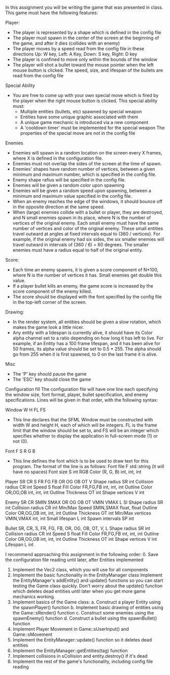In this assignment you will be writing the game that was presented in class.
This game must have the following features:

Player:
- The player is represented by a shape which is defined in the config file
- The player must spawn in the center of the screen at the beginning of the game, and after it dies (collides with an enemy)
- The player moves by a speed read from the config file in these directions
  Up: W key, Left: A Key, Down: S key, Right: D key
- The player is confined to move only within the bounds of the window
- The player will shot a bullet toward the mouse pointer when the left mouse button is clicked. The speed, size, and lifespan of the bullets are read
  from the config file

Special Ability
- You are free to come up with your own special move which is fired by the player when the right mouse button is clicked. This special ability must:
    - Multiple entities (bullets, etc) spawned by special weapon
    - Entities have some unique graphic associated with them
    - A unique game mechanic is introduced via a new component
    - A 'cooldown timer' must be implemented for the special weapon
  The properties of the special move are not in the config file

Enemies
- Enemies will spawn in a random location on the screen every X frames, where X is defined in the configuration file.
- Enemies must not overlap the sides of the screen at the time of spawn.
- Enemies' shapes have random number of vertices, between a given minimum and maximum number, which is specified in the config file.
- Enemy shape rafius will be specified in the config file.
- Enemies will be given a random color upon spawning
- Enemies will be given a random speed upon spawning, between a minimum and maximum value specified in the config file.
- When an enemy reaches the edge of the windows, it should bounce off in the opposite direction at the same speed.
- When (large) enemies collide with a bullet or player, they are destroyed, and N small enemies spawn in its place, where
  N is the number of vertices of the original enemy. Each small enemy must have the same number of vertices and color of
  the original enemy. These small entities travel outward at angles at fixed intervals equal to (360 / vertices).
  For example, if the original enemy had six sides, the six smaller enemies will travel outward in intervals of
  (360 / 6) = 60 degrees. The smaller enemies must have a radius equal to half of the original entity.

Score:
- Each time an enemy spawns, it is given a score component of N*100, where N is the number of vertices it has. Small enemies get double this value.
- If a player bullet kills an enemy, the game score is increased by the score component of the enemy killed.
- The score should be displayed with the font specified by the config file in the top-left corner of the screen.

Drawing:
- In the render system, all entities should be given a slow rotation, which makes the game look a little nicer.
- Any entity with a lidespan is currently alive, it should have its Color alpha channel set to a ratio depending on how long it has left to live.
  For example, if an Entity has a 100 frame lifespan, and it has been alive for 50 frames, its alpha value should be set to 0.5 * 255.
  The alpha should go from 255 when it is first spawned, to 0 on the last frame it is alive.

Misc
- The 'P' key should pause the game
- The 'ESC' key should close the game 

Configuration fill
The configuration file will have one line each specifying the window size, font format, player, bullet specification, and enemy
specifications. Lines will be given in that order, with the following syntax:

Window W H FL FS
- This line declares that the SFML Window must be constructed with width W and height H, each of which will be integers. FL is the frame limit 
  that the window should be set to, and FS will be an integer which specifies whether to display the application in full-screen mode (1) or not (0).

Font F S R G B
- This line defines the font which is to be used to draw text for this program. The format of the line is as follows:
  Font file      F            std::string (it will have no spaces)
  Font size      S            int
  RGB Color      (R, G, B)    int, int, int

Player SR CR S FR FG FB OR OG OB OT V
  Shape radius        SR          int
  Collision radius    CR          int
  Speed               S           float
  Fill Color          FR,FG,FB    int, int, int
  Outline Color       OR,OG,OB    int, int, int
  Outline Thickness   OT          int
  Shape vertices      V           int

Enemy SR CR SMIN SMAX OR OG OB OT VMIN VMAX L SI
  Shape radius        SR          int
  Collision radius    CR          int
  Min/Max Speed       SMIN,SMAX   float, float
  Outline Color       OR,OG,OB    int, int, int
  Outline Thickness   OT          int
  Min/Max vertices    VMIN,VMAX   int, int
  Small lifespan      L           int
  Spawn intervals     SP          int

Bullet SR, CR, S, FR, FG, FB, OR, OG, OB, OT, V, L
  Shape radius        SR          int
  Collision radius    CR          int
  Speed               S           float
  Fill Color          FR,FG,FB    int, int, int
  Outline Color       OR,OG,OB    int, int, int
  Outline Thickness   OT          int
  Shape vertices      V           int
  Lifespan            L           int

I recommend approaching this assignment in the following order:
0. Save the configuration file reading until later, after Entities implemented
1. Implement the Vec2 class, which you will use for all components
2. Implement the basic functionality in the EntityManager class
   Implement the EntityManager's addEntity() and update() functions so you can
   start testing the Game class quickly. Don't worry about the update()
   function which deletes dead entities until later when you get more game
   mechanics working.
3. Implement basics of the Game class:
   a. Construct a player Entity using the spawnPlayer() function
   b. Implement basic drawing of entities using the Game::sRender() function
   c. Construct some enemies using the spawnEnemy() function
   d. Construct a bullet using the spawnBullet() function
4. Implement Player Movement in Game::sUserInput() and Game::sMovement
5. Implement the EntityManager::update() function so it deletes dead entities
6. Implement the EntityManager::getEntities(tag) function
7. Implement collisions in sCollision and entity.destroy() if it's dead
8. Implement the rest of the game's functionality, including config file reading

